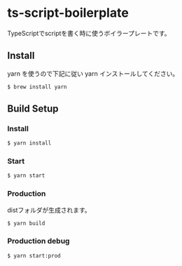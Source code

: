 # ts-script-boilerplate

TypeScriptでscriptを書く時に使うボイラープレートです。

## Install

yarn を使うので下記に従い yarn インストールしてください。

```bash
$ brew install yarn
```

## Build Setup

### Install

```bash
$ yarn install
```

### Start

```bash
$ yarn start
```

### Production

distフォルダが生成されます。

```bash
$ yarn build
```

### Production debug

```bash
$ yarn start:prod
```
